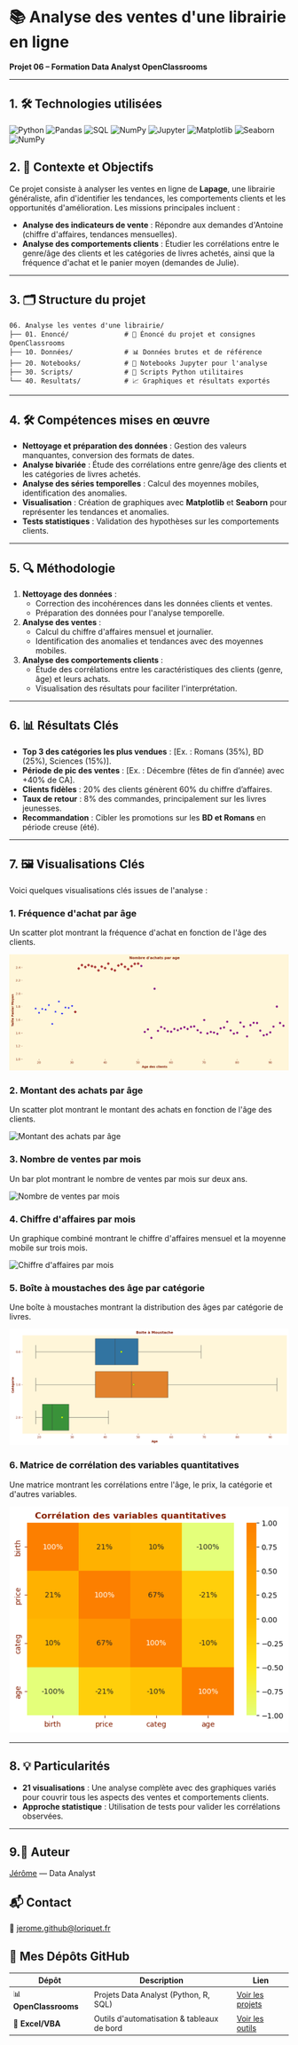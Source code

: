 # 📚 Analyse des ventes d'une librairie en ligne
**Projet 06 – Formation Data Analyst OpenClassrooms**

---

## 1. 🛠️ Technologies utilisées

![Python](https://img.shields.io/badge/Python-3.8%2B-blue)
![Pandas](https://img.shields.io/badge/Pandas-1.3%2B-red)
![SQL](https://img.shields.io/badge/SQL-SQLite-lightgrey)
![NumPy](https://img.shields.io/badge/NumPy-1.21%2B-purple)
![Jupyter](https://img.shields.io/badge/Jupyter-Notebook-orange)
![Matplotlib](https://img.shields.io/badge/Matplotlib-3.4%2B-yellow)
![Seaborn](https://img.shields.io/badge/Seaborn-0.11%2B-brightgreen)
![NumPy](https://img.shields.io/badge/NumPy-1.21%2B-purple)

## 2. 📌 Contexte et Objectifs

Ce projet consiste à analyser les ventes en ligne de **Lapage**, une librairie généraliste, afin d'identifier les tendances, les comportements clients et les opportunités d'amélioration. Les missions principales incluent :
- **Analyse des indicateurs de vente** : Répondre aux demandes d'Antoine (chiffre d'affaires, tendances mensuelles).
- **Analyse des comportements clients** : Étudier les corrélations entre le genre/âge des clients et les catégories de livres achetés, ainsi que la fréquence d'achat et le panier moyen (demandes de Julie).

---

## 3. 🗂️ Structure du projet
```
06. Analyse les ventes d'une librairie/
├── 01. Enoncé/              # 📜 Énoncé du projet et consignes OpenClassrooms
├── 10. Données/             # 📊 Données brutes et de référence
├── 20. Notebooks/           # 📓 Notebooks Jupyter pour l'analyse
├── 30. Scripts/             # 🐍 Scripts Python utilitaires
└── 40. Resultats/           # 📈 Graphiques et résultats exportés
```
---

## 4. 🛠️ Compétences mises en œuvre

- **Nettoyage et préparation des données** : Gestion des valeurs manquantes, conversion des formats de dates.
- **Analyse bivariée** : Étude des corrélations entre genre/âge des clients et les catégories de livres achetés.
- **Analyse des séries temporelles** : Calcul des moyennes mobiles, identification des anomalies.
- **Visualisation** : Création de graphiques avec **Matplotlib** et **Seaborn** pour représenter les tendances et anomalies.
- **Tests statistiques** : Validation des hypothèses sur les comportements clients.

---

## 5. 🔍 Méthodologie

1. **Nettoyage des données** :
   - Correction des incohérences dans les données clients et ventes.
   - Préparation des données pour l'analyse temporelle.
2. **Analyse des ventes** :
   - Calcul du chiffre d'affaires mensuel et journalier.
   - Identification des anomalies et tendances avec des moyennes mobiles.
3. **Analyse des comportements clients** :
   - Étude des corrélations entre les caractéristiques des clients (genre, âge) et leurs achats.
   - Visualisation des résultats pour faciliter l'interprétation.

---

## 6. 📊 Résultats Clés

- **Top 3 des catégories les plus vendues** : [Ex. : Romans (35%), BD (25%), Sciences (15%)].
- **Période de pic des ventes** : [Ex. : Décembre (fêtes de fin d’année) avec +40% de CA].
- **Clients fidèles** : 20% des clients génèrent 60% du chiffre d’affaires.
- **Taux de retour** : 8% des commandes, principalement sur les livres jeunesses.
- **Recommandation** : Cibler les promotions sur les **BD et Romans** en période creuse (été).

---

## 7. 🖼️ Visualisations Clés

Voici quelques visualisations clés issues de l'analyse :

### 1. Fréquence d'achat par âge
Un scatter plot montrant la fréquence d'achat en fonction de l'âge des clients.

![Fréquence d'achat par âge](40.%20R%C3%A9sultats/Fréquence_d_achat_par_age.png)

### 2. Montant des achats par âge
Un scatter plot montrant le montant des achats en fonction de l'âge des clients.

![Montant des achats par âge](40.%20R%C3%A9sultats/Montant_des_Achats_par_Age.png)

### 3. Nombre de ventes par mois
Un bar plot montrant le nombre de ventes par mois sur deux ans.

![Nombre de ventes par mois](40.%20R%C3%A9sultats/Nombre_de_Ventes_par_Mois.png)

### 4. Chiffre d'affaires par mois
Un graphique combiné montrant le chiffre d'affaires mensuel et la moyenne mobile sur trois mois.

![Chiffre d'affaires par mois](40.%20R%C3%A9sultats/Chiffre_Affaire_par_Mois.png)

### 5. Boîte à moustaches des âge par catégorie
Une boîte à moustaches montrant la distribution des âges par catégorie de livres.

![Boîte à moustaches des âges par catégorie](40.%20R%C3%A9sultats/Distribution_Ages_paar_Catégories.png)

### 6. Matrice de corrélation des variables quantitatives
Une matrice montrant les corrélations entre l'âge, le prix, la catégorie et d'autres variables.

![Matrice de corrélation](40.%20R%C3%A9sultats/Matrice_Correlation_Age_Prix_Catégorie.png)

---

## 8. 💡 Particularités

- **21 visualisations** : Une analyse complète avec des graphiques variés pour couvrir tous les aspects des ventes et comportements clients.
- **Approche statistique** : Utilisation de tests pour valider les corrélations observées.

---

## 9.👤 Auteur
[Jérôme](https://github.com/Goumbo) — Data Analyst

## 📬 Contact
📧 [jerome.github@loriquet.fr](mailto:jerome.github@loriquet.fr)

## 🔗 Mes Dépôts GitHub
   **Dépôt**               | **Description**                            | **Lien**                                                                 |
 |-------------------------|--------------------------------------------|--------------------------------------------------------------------------|
 | 📊 **OpenClassrooms**   | Projets Data Analyst (Python, R, SQL)      | [Voir les projets](https://github.com/Goumbo/OpenClassrooms)             |
 | 📑 **Excel/VBA**        | Outils d'automatisation & tableaux de bord | [Voir les outils](https://github.com/Goumbo/Excel)                       |
